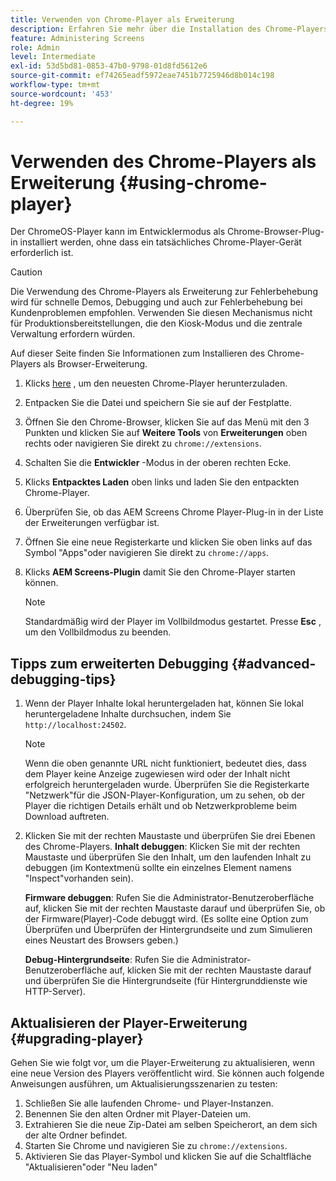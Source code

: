 ```yaml
---
title: Verwenden von Chrome-Player als Erweiterung
description: Erfahren Sie mehr über die Installation des Chrome-Players als Browsererweiterung für AEM Screens.
feature: Administering Screens
role: Admin
level: Intermediate
exl-id: 53d5bd81-0853-47b0-9798-01d8fd5612e6
source-git-commit: ef74265eadf5972eae7451b7725946d8b014c198
workflow-type: tm+mt
source-wordcount: '453'
ht-degree: 19%

---
```


# Verwenden des Chrome-Players als Erweiterung {#using-chrome-player}

Der ChromeOS-Player kann im Entwicklermodus als Chrome-Browser-Plug-in installiert werden, ohne dass ein tatsächliches Chrome-Player-Gerät erforderlich ist.

>[!CAUTION]
>
> Die Verwendung des Chrome-Players als Erweiterung zur Fehlerbehebung wird für schnelle Demos, Debugging und auch zur Fehlerbehebung bei Kundenproblemen empfohlen. Verwenden Sie diesen Mechanismus nicht für Produktionsbereitstellungen, die den Kiosk-Modus und die zentrale Verwaltung erfordern würden.

Auf dieser Seite finden Sie Informationen zum Installieren des Chrome-Players als Browser-Erweiterung.

1. Klicks [here](https://download.macromedia.com/screens/) , um den neuesten Chrome-Player herunterzuladen.

1. Entpacken Sie die Datei und speichern Sie sie auf der Festplatte.

1. Öffnen Sie den Chrome-Browser, klicken Sie auf das Menü mit den 3 Punkten und klicken Sie auf **Weitere Tools** von **Erweiterungen** oben rechts oder navigieren Sie direkt zu `chrome://extensions`.

1. Schalten Sie die **Entwickler** -Modus in der oberen rechten Ecke.

1. Klicks **Entpacktes Laden** oben links und laden Sie den entpackten Chrome-Player.

1. Überprüfen Sie, ob das AEM Screens Chrome Player-Plug-in in der Liste der Erweiterungen verfügbar ist.

1. Öffnen Sie eine neue Registerkarte und klicken Sie oben links auf das Symbol &quot;Apps&quot;oder navigieren Sie direkt zu `chrome://apps`.

1. Klicks **AEM Screens-Plugin** damit Sie den Chrome-Player starten können.

   >[!NOTE]
   >
   > Standardmäßig wird der Player im Vollbildmodus gestartet. Presse **Esc** , um den Vollbildmodus zu beenden.


## Tipps zum erweiterten Debugging {#advanced-debugging-tips}

1. Wenn der Player Inhalte lokal heruntergeladen hat, können Sie lokal heruntergeladene Inhalte durchsuchen, indem Sie `http://localhost:24502`.

   >[!NOTE]
   >
   > Wenn die oben genannte URL nicht funktioniert, bedeutet dies, dass dem Player keine Anzeige zugewiesen wird oder der Inhalt nicht erfolgreich heruntergeladen wurde. Überprüfen Sie die Registerkarte &quot;Netzwerk&quot;für die JSON-Player-Konfiguration, um zu sehen, ob der Player die richtigen Details erhält und ob Netzwerkprobleme beim Download auftreten.

1. Klicken Sie mit der rechten Maustaste und überprüfen Sie drei Ebenen des Chrome-Players.
   **Inhalt debuggen**: Klicken Sie mit der rechten Maustaste und überprüfen Sie den Inhalt, um den laufenden Inhalt zu debuggen (im Kontextmenü sollte ein einzelnes Element namens &quot;Inspect&quot;vorhanden sein).

   **Firmware debuggen**: Rufen Sie die Administrator-Benutzeroberfläche auf, klicken Sie mit der rechten Maustaste darauf und überprüfen Sie, ob der Firmware(Player)-Code debuggt wird. (Es sollte eine Option zum Überprüfen und Überprüfen der Hintergrundseite und zum Simulieren eines Neustart des Browsers geben.)

   **Debug-Hintergrundseite**: Rufen Sie die Administrator-Benutzeroberfläche auf, klicken Sie mit der rechten Maustaste darauf und überprüfen Sie die Hintergrundseite (für Hintergrunddienste wie HTTP-Server).

## Aktualisieren der Player-Erweiterung {#upgrading-player}

Gehen Sie wie folgt vor, um die Player-Erweiterung zu aktualisieren, wenn eine neue Version des Players veröffentlicht wird. Sie können auch folgende Anweisungen ausführen, um Aktualisierungsszenarien zu testen:

1. Schließen Sie alle laufenden Chrome- und Player-Instanzen.
1. Benennen Sie den alten Ordner mit Player-Dateien um.
1. Extrahieren Sie die neue Zip-Datei am selben Speicherort, an dem sich der alte Ordner befindet.
1. Starten Sie Chrome und navigieren Sie zu `chrome://extensions`.
1. Aktivieren Sie das Player-Symbol und klicken Sie auf die Schaltfläche &quot;Aktualisieren&quot;oder &quot;Neu laden&quot;
